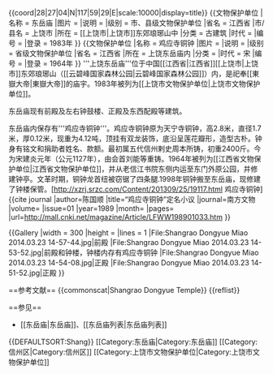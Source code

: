 {{coord|28|27|04|N|117|59|29|E|scale:10000|display=title}}
{{文物保护单位
|名称 = 东岳庙
|图片 = 
|说明 = 
|级别 = 市、县级文物保护单位
|省名 = 江西省
|市/县名 = 上饶市
|所在 = [[上饶市|上饶市]]东郊琅琊山中
|分类 = 古建筑
|时代 = 
|编号 = 
|登录 = 1983年
}}
{{文物保护单位
|名称 = 鸡应寺铜钟
|图片 = 
|说明 = 
|级别 = 省级文物保护单位
|省名 = 江西省
|所在 = 上饶东岳庙内
|分类 = 
|时代 = 宋
|编号 = 
|登录 = 1964年
}}
'''上饶东岳庙'''位于中国[[江西省|江西省]][[上饶市|上饶市]]东郊琅琊山（[[云碧峰国家森林公园|云碧峰国家森林公园]]）内，是祀奉[[東嶽大帝|東嶽大帝]]的庙宇。1983年被列为[[上饶市文物保护单位|上饶市文物保护单位]]。

东岳庙现有前殿及左右钟鼓楼、正殿及东西配殿等建筑。

东岳庙内保存有'''鸡应寺铜钟'''。鸡应寺铜钟原为天宁寺铜钟，高2.8米，直径1.7米，厚0.12米，现重为4.12吨，顶挂有双龙装饰，底沿呈莲花瓣形，造型古朴。钟身有铭文和捐助者姓名、款额。最初属五代信州剌史周本所铸，初重2400斤。今为宋建炎元年（公元1127年），由会首刘能等重铸。1964年被列为[[江西省文物保护单位|江西省文物保护单位]]，并从老信江书院东侧内运至东门外原公园，并修建钟亭。文革时期，铜钟龙首纽被窃锯了四条腿.1998年铜钟搬至东岳庙，现修建了钟楼保管。<ref>[http://xzrj.srzc.com/Content/201309/25/19117.html 鸡应寺铜钟]</ref><ref>{{cite journal |author=陈国顺 |title=“鸡应寺铜钟”定名小议 |journal=南方文物 |volume= |issue=01 |year=1989 |month= |pages= |url=http://mall.cnki.net/magazine/Article/LFWW198901033.htm }}</ref>

{{Gallery
|width = 300
|height = 
|lines = 1
|File:Shangrao Dongyue Miao 2014.03.23 14-57-44.jpg|前殿
|File:Shangrao Dongyue Miao 2014.03.23 14-53-52.jpg|前殿和钟楼，钟楼内存有鸡应寺铜钟
|File:Shangrao Dongyue Miao 2014.03.23 14-54-08.jpg|正殿
|File:Shangrao Dongyue Miao 2014.03.23 14-51-52.jpg|正殿
}}

==参考文献==
{{commonscat|Shangrao Dongyue Temple}}
{{reflist}}

==参见==
* [[东岳庙|东岳庙]]、[[东岳庙列表|东岳庙列表]]

{{DEFAULTSORT:Shang}}
[[Category:东岳庙|Category:东岳庙]]
[[Category:信州区|Category:信州区]]
[[Category:上饶市文物保护单位|Category:上饶市文物保护单位]]